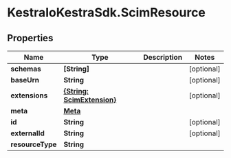 # KestraIoKestraSdk.ScimResource

## Properties

Name | Type | Description | Notes
------------ | ------------- | ------------- | -------------
**schemas** | **[String]** |  | [optional] 
**baseUrn** | **String** |  | [optional] 
**extensions** | [**{String: ScimExtension}**](ScimExtension.md) |  | [optional] 
**meta** | [**Meta**](Meta.md) |  | 
**id** | **String** |  | [optional] 
**externalId** | **String** |  | [optional] 
**resourceType** | **String** |  | 


